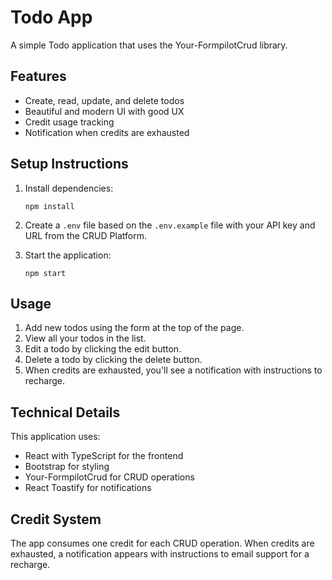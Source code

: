 # Todo App

A simple Todo application that uses the Your-FormpilotCrud library.

## Features

- Create, read, update, and delete todos
- Beautiful and modern UI with good UX
- Credit usage tracking
- Notification when credits are exhausted

## Setup Instructions

1. Install dependencies:
   ```
   npm install
   ```

2. Create a `.env` file based on the `.env.example` file with your API key and URL from the CRUD Platform.

3. Start the application:
   ```
   npm start
   ```

## Usage

1. Add new todos using the form at the top of the page.
2. View all your todos in the list.
3. Edit a todo by clicking the edit button.
4. Delete a todo by clicking the delete button.
5. When credits are exhausted, you'll see a notification with instructions to recharge.

## Technical Details

This application uses:
- React with TypeScript for the frontend
- Bootstrap for styling
- Your-FormpilotCrud for CRUD operations
- React Toastify for notifications

## Credit System

The app consumes one credit for each CRUD operation. When credits are exhausted, a notification appears with instructions to email support for a recharge. 